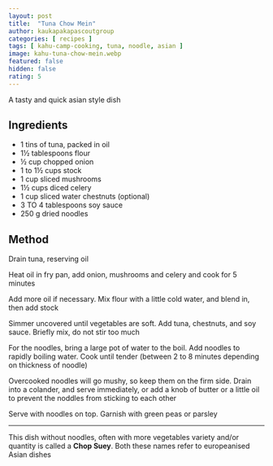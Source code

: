 ```yaml
---
layout: post
title:  "Tuna Chow Mein"
author: kaukapakapascoutgroup
categories: [ recipes ]
tags: [ kahu-camp-cooking, tuna, noodle, asian ]
image: kahu-tuna-chow-mein.webp
featured: false
hidden: false
rating: 5
---
```


A tasty and quick asian style dish 

## Ingredients

* 1 tins of tuna, packed in oil
* 1½ tablespoons flour
* ½ cup chopped onion
* 1 to 1½ cups stock
* 1 cup sliced mushrooms
* 1½ cups diced celery
* 1 cup sliced water chestnuts (optional)
* 3 TO 4 tablespoons soy sauce
* 250 g dried noodles

## Method

Drain tuna, reserving oil

Heat oil in fry pan, add onion, mushrooms and celery and cook for 5 minutes

Add more oil if necessary. Mix flour with a little cold water, and blend in, then add stock

Simmer uncovered until vegetables are soft. Add tuna, chestnuts, and soy sauce. Briefly mix, do not stir too much

For the noodles, bring a large pot of water to the boil. Add noodles to rapidly boiling water. Cook until tender (between 2 to 8 minutes depending on thickness of noodle)

Overcooked noodles will go mushy, so keep them on the firm side. Drain into a colander, and serve immediately, or add a knob of butter or a little oil to prevent the noddles from sticking to each other

Serve with noodles on top. Garnish with green peas or parsley

---

This dish without noodles, often with more vegetables variety and/or quantity is called a **Chop Suey**. Both these names refer to europeanised Asian dishes
